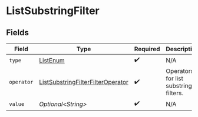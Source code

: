 # ListSubstringFilter


## Fields

| Field                                                                                             | Type                                                                                              | Required                                                                                          | Description                                                                                       |
| ------------------------------------------------------------------------------------------------- | ------------------------------------------------------------------------------------------------- | ------------------------------------------------------------------------------------------------- | ------------------------------------------------------------------------------------------------- |
| `type`                                                                                            | [ListEnum](../../models/components/ListEnum.md)                                                   | :heavy_check_mark:                                                                                | N/A                                                                                               |
| `operator`                                                                                        | [ListSubstringFilterFilterOperator](../../models/components/ListSubstringFilterFilterOperator.md) | :heavy_check_mark:                                                                                | Operators for list substring filters.                                                             |
| `value`                                                                                           | *Optional\<String>*                                                                               | :heavy_check_mark:                                                                                | N/A                                                                                               |